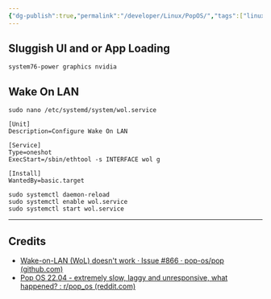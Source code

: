 ```yaml
---
{"dg-publish":true,"permalink":"/developer/Linux/PopOS/","tags":["linux"],"created":"2024-07-02T13:25:20.000-05:00","updated":"2024-07-02T13:25:20.000-05:00"}
---
```


## Sluggish UI and or App Loading
```shell
system76-power graphics nvidia
```

## Wake On LAN
`sudo nano /etc/systemd/system/wol.service`

```shell
[Unit]  
Description=Configure Wake On LAN

[Service]  
Type=oneshot  
ExecStart=/sbin/ethtool -s INTERFACE wol g

[Install]  
WantedBy=basic.target
```

```shell
sudo systemctl daemon-reload  
sudo systemctl enable wol.service  
sudo systemctl start wol.service
```

---
## Credits
- [Wake-on-LAN (WoL) doesn't work · Issue #866 · pop-os/pop (github.com)](https://github.com/pop-os/pop/issues/866)
- [Pop OS 22.04 - extremely slow, laggy and unresponsive, what happened? : r/pop_os (reddit.com)](https://www.reddit.com/r/pop_os/comments/v1th8w/pop_os_2204_extremely_slow_laggy_and_unresponsive/)